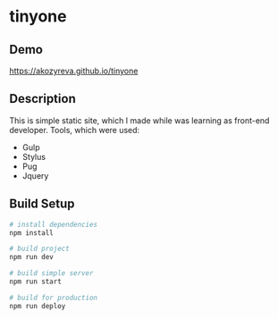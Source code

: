 # tinyone
## Demo
https://akozyreva.github.io/tinyone
## Description
This is simple static site, which I made while was learning as front-end developer.
Tools, which were used:
- Gulp
- Stylus
- Pug
- Jquery

## Build Setup

``` bash
# install dependencies
npm install

# build project
npm run dev

# build simple server
npm run start

# build for production
npm run deploy
```

